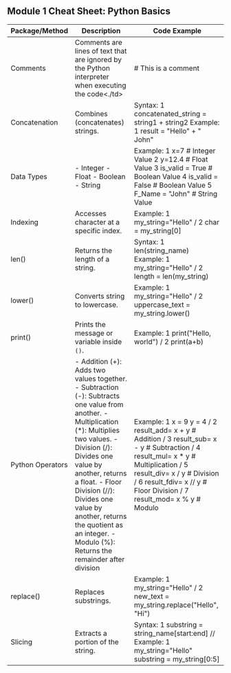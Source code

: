 ## Module 1 Cheat Sheet: Python Basics

| Package/Method	| Description  | Code Example |
|------------|------------|------------|
| Comments   | Comments are lines of text that are ignored by the Python interpreter when executing the code<./td>   | # This is a comment  |
| Concatenation  | Combines (concatenates) strings.   |Syntax: 1 concatenated_string = string1 + string2  Example: 1 result = "Hello" + " John"</td>   |
| Data Types  | - Integer - Float - Boolean - String | Example: 1 x=7  # Integer Value 2 y=12.4  # Float Value 3 is_valid = True  # Boolean Value  4 is_valid = False  # Boolean Value  5 F_Name = "John" # String Value |
| Indexing | Accesses character at a specific index. | Example: 1 my_string="Hello" / 2 char = my_string[0] |
| len()	| Returns the length of a string. | Syntax: 1 len(string_name)  Example: 1 my_string="Hello"  / 2 length = len(my_string) |
| lower()	| Converts string to lowercase.	 | Example: 1 my_string="Hello" / 2 uppercase_text = my_string.lower() |
| print()	 | Prints the message or variable inside `()`.	 | Example: 1 print("Hello, world")  / 2 print(a+b) |
| Python Operators	| - Addition (+): Adds two values together. - Subtraction (-): Subtracts one value from another. - Multiplication (*): Multiplies two values. - Division (/): Divides one value by another, returns a float. - Floor Division (//): Divides one value by another, returns the quotient as an integer. - Modulo (%): Returns the remainder after division | Example: 1 x = 9 y = 4 / 2 result_add= x + y # Addition  / 3 result_sub= x - y # Subtraction / 4 result_mul= x * y # Multiplication / 5 result_div= x / y # Division  / 6 result_fdiv= x // y # Floor Division / 7 result_mod= x % y # Modulo</td> |
| replace()	 | Replaces substrings.	| Example: 1 my_string="Hello"  / 2 new_text = my_string.replace("Hello", "Hi") |
| Slicing	 | Extracts a portion of the string.	| Syntax: 1 substring = string_name[start:end] // Example: 1 my_string="Hello" substring = my_string[0:5] |

